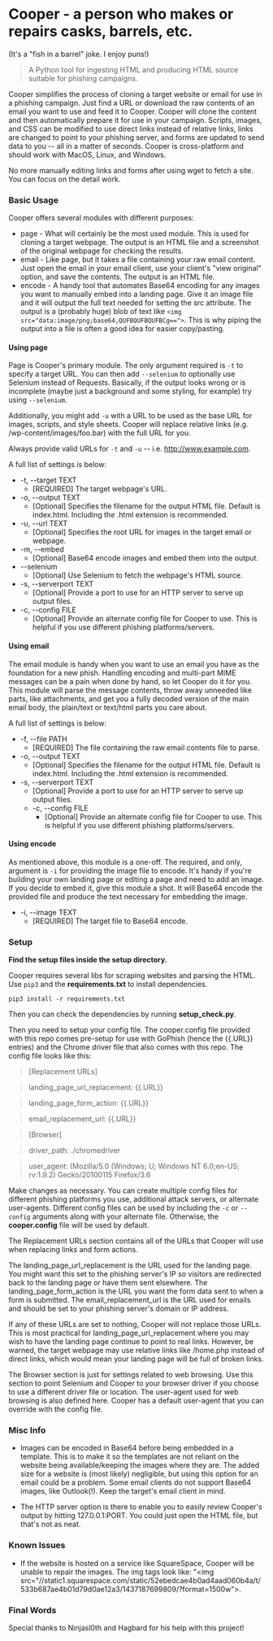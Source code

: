 # Cooper - a person who makes or repairs casks, barrels, etc.

(It's a "fish in a barrel" joke. I enjoy puns!)

>A Python tool for ingesting HTML and producing HTML source suitable for phishing campaigns.

Cooper simplifies the process of cloning a target website or email for use in a phishing campaign. Just find a URL or download the raw contents of an email you want to use and feed it to Cooper. Cooper will clone the content and then automatically prepare it for use in your campaign. Scripts, images, and CSS can be modified to use direct links instead of relative links, links are changed to point to your phishing server, and forms are updated to send data to you -- all in a matter of seconds. Cooper is cross-platform and should work with MacOS, Linux, and Windows.

No more manually editing links and forms after using wget to fetch a site. You can focus on the detail work.

### Basic Usage

Cooper offers several modules with different purposes:

* page - What will certainly be the most used module. This is used for cloning a target webpage. The output is an HTML file and a screenshot of the original webpage for checking the results.
* email - Like page, but it takes a file containing your raw email content. Just open the email in your email client, use your client's "view original" option, and save the contents. The output is an HTML file.
* encode - A handy tool that automates Base64 encoding for any images you want to manually embed into a landing page. Give it an image file and it will output the full text needed for setting the src attribute. The output is a (probably huge) blob of text like `<img src="data:image/png;base64,QUFBQUFBQUFBCg==">`. This is why piping the output into a file is often a good idea for easier copy/pasting.

#### Using page

Page is Cooper's primary module. The only argument required is `-t` to specify a target URL. You can then add `--selenium` to optionally use Selenium instead of Requests. Basically, if the output looks wrong or is incomplete (maybe just a background and some styling, for example) try using `--selenium`.

Additionally, you might add `-u` with a URL to be used as the base URL for images, scripts, and style sheets. Cooper will replace relative links (e.g. /wp-content/images/foo.bar) with the full URL for you.

Always provide valid URLs for `-t` and `-u` -- i.e. http://www.example.com.

A full list of settings is below:

* -t, --target TEXT
  * [REQUIRED] The target webpage's URL.
* -o, --output TEXT
  * [Optional] Specifies the filename for the output HTML file. Default is index.html. Including the .html extension is recommended.
* -u, --url TEXT
  * [Optional] Specifies the root URL for images in the target email or webpage.
* -m, --embed
  * [Optional] Base64 encode images and embed them into the output.
* --selenium
  * [Optional] Use Selenium to fetch the webpage's HTML source.
* -s, --serverport TEXT
  * [Optional] Provide a port to use for an HTTP server to serve up output files.
* -c, --config FILE
  * [Optional] Provide an alternate config file for Cooper to use. This is helpful if you use different phishing platforms/servers.

#### Using email

The email module is handy when you want to use an email you have as the foundation for a new phish. Handling encoding and multi-part MIME messages can be a pain when done by hand, so let Cooper do it for you. This module will parse the message contents, throw away unneeded like parts, like attachments, and get you a fully decoded version of the main email body, the plain/text or text/html parts you care about.

A full list of settings is below:

* -f, --file PATH
  * [REQUIRED] The file containing the raw email contents file to parse.
* -o, --output TEXT
  * [Optional] Specifies the filename for the output HTML file. Default is index.html. Including the .html extension is recommended.
* -s, --serverport TEXT
  * [Optional] Provide a port to use for an HTTP server to serve up output files.
  * -c, --config FILE
    * [Optional] Provide an alternate config file for Cooper to use. This is helpful if you use different phishing platforms/servers.

#### Using encode

As mentioned above, this module is a one-off. The required, and only, argument is `-i` for providing the image file to encode. It's handy if you're building your own landing page or editing a page and need to add an image. If you decide to embed it, give this module a shot. It will Base64 encode the provided file and produce the text necessary for embedding the image.

* -i, --image TEXT  
  * [REQUIRED] The target file to Base64 encode.

### Setup

**Find the setup files inside the setup directory.**

Cooper requires several libs for scraping websites and parsing the HTML. Use `pip3` and the **requirements.txt** to install dependencies.

`pip3 install -r requirements.txt`

Then you can check the dependencies by running **setup_check.py**.

Then you need to setup your config file. The cooper.config file provided with this repo comes pre-setup for use with GoPhish (hence the {{.URL}} entries) and the Chrome driver file that also comes with this repo. The config file looks like this:

>[Replacement URLs]

>landing_page_url_replacement: {{.URL}}

>landing_page_form_action: {{.URL}}

>email_replacement_url: {{.URL}}

>[Browser]

>driver_path: ./chromedriver

>user_agent: (Mozilla/5.0 (Windows; U; Windows NT 6.0;en-US; rv:1.9.2) Gecko/20100115 Firefox/3.6

Make changes as necessary. You can create multiple config files for different phishing platforms you use, additional attack servers, or alternate user-agents. Different config files can be used by including the `-c` or `--config` arguments along with your alternate file. Otherwise, the **cooper.config** file will be used by default.

The Replacement URLs section contains all of the URLs that Cooper will use when replacing links and form actions.

The landing_page_url_replacement is the URL used for the landing page. You might want this set to the phishing server's IP so visitors are redirected back to the landing page or have them sent elsewhere. The landing_page_form_action is the URL you want the form data sent to when a form is submitted. The email_replacement_url is the URL used for emails and should be set to your phishing server's domain or IP address.

If any of these URLs are set to nothing, Cooper will not replace those URLs. This is most practical for landing_page_url_replacement where you may wish to have the landing page continue to point to real links. However, be warned, the target webpage may use relative links like /home.php instead of direct links, which would mean your landing page will be full of broken links.

The Browser section is just for settings related to web browsing. Use this section to point Selenium and Cooper to your browser driver if you choose to use a different driver file or location. The user-agent used for web browsing is also defined here. Cooper has a default user-agent that you can override with the config file.

### Misc Info

* Images can be encoded in Base64 before being embedded in a template. This is to make it so the templates are not reliant on the website being available/keeping the images where they are. The added size for a website is (most likely) negligible, but using this option for an email could be a problem. Some email clients do not support Base64 images, like Outlook(!). Keep the target's email client in mind.

* The HTTP server option is there to enable you to easily review Cooper's output by hitting 127.0.0.1:PORT. You could just open the HTML file, but that's not as neat.

### Known Issues
* If the website is hosted on a service like SquareSpace, Cooper will be unable to repair the images. The img tags look like: "\<img src="//static1.squarespace.com/static/52ebedcae4b0ad4aad060b4a/t/533b687ae4b01d79d0ae12a3/1437187699809/?format=1500w"\>.

### Final Words

Special thanks to Ninjasl0th and Hagbard for his help with this project!
